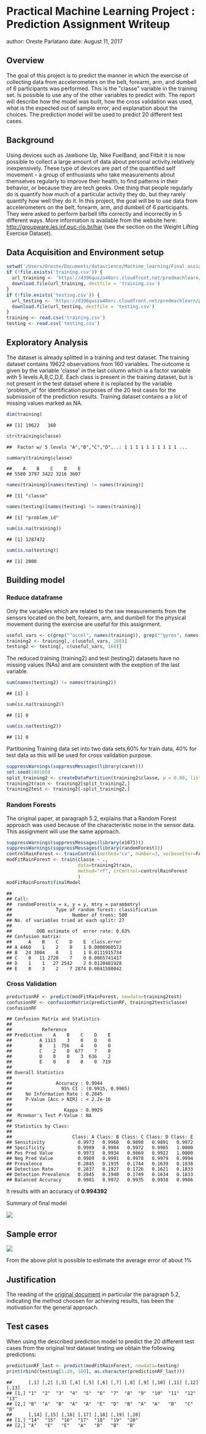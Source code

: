 # Practical Machine Learning Project : Prediction Assignment Writeup

author: Oreste Parlatano
date: August 11, 2017

## Overview

The goal of this project is to predict the manner in which the exercise of collecting data from accelerometers on the belt, forearm, arm, and dumbell of 6 participants was performed. This is the "classe" variable in the training set. Is possible to use any of the other variables to predict with. The report will describe how the model was built, how the cross validation was used, what is the expected out of sample error, and explanation about the choices. The prediction model will be used to predict 20 different test cases.

## Background

Using devices such as Jawbone Up, Nike FuelBand, and Fitbit it is now possible to collect a large amount of data about personal activity relatively inexpensively. These type of devices are part of the quantified self movement – a group of enthusiasts who take measurements about themselves regularly to improve their health, to find patterns in their behavior, or because they are tech geeks. One thing that people regularly do is quantify how much of a particular activity they do, but they rarely quantify how well they do it. In this project, the goal will be to use data from accelerometers on the belt, forearm, arm, and dumbell of 6 participants. They were asked to perform barbell lifts correctly and incorrectly in 5 different ways. More information is available from the website here: http://groupware.les.inf.puc-rio.br/har (see the section on the Weight Lifting Exercise Dataset).

## Data Acquisition and Environment setup


```r
setwd('/Users/Oreste/Documents/datascience/Machine_learning/Final_assignment')
if (!file.exists('training.csv')) {
  url_training <- 'https://d396qusza40orc.cloudfront.net/predmachlearn/pml-training.csv'
  download.file(url_training, destfile = 'training.csv')
}
if (!file.exists('testing.csv')) {
  url_testing <- 'https://d396qusza40orc.cloudfront.net/predmachlearn/pml-testing.csv'
  download.file(url_testing, destfile = 'testing.csv')
}
training <- read.csv('training.csv')
testing <- read.csv('testing.csv')
```


## Exploratory Analysis

The dataset is already splitted in a training and test dataset. The training dataset contains 19622 observations from 160 variables. The outcome is given by the variable 'classe' in the last column which is a factor variable with 5 levels A,B,C,D,E. Each class is present in the training dataset, but is not present in the test dataset where it is replaced by the variable 'problem_id' for identification purposes of the 20 test cases for the submission of the prediction results. Training dataset contains a a lot of missing values marked as NA.


```r
dim(training)
```

```
## [1] 19622   160
```

```r
str(training$classe)
```

```
##  Factor w/ 5 levels "A","B","C","D",..: 1 1 1 1 1 1 1 1 1 1 ...
```

```r
summary(training$classe)
```

```
##    A    B    C    D    E 
## 5580 3797 3422 3216 3607
```

```r
names(training)[names(testing) != names(training)]
```

```
## [1] "classe"
```

```r
names(testing)[names(testing) != names(training)]
```

```
## [1] "problem_id"
```

```r
sum(is.na(training))
```

```
## [1] 1287472
```

```r
sum(is.na(testing))
```

```
## [1] 2000
```


## Building model

### Reduce dataframe

Only the variables which are related to the raw measurements from the sensors located on the belt, forearm, arm, and dumbell for the physical movement during the exercise are useful for this assignment.


```r
useful_vars <- c(grep("^accel", names(training)), grep("^gyros", names(training)), grep("^magnet", names(training)), grep("^roll", names(training)), grep("^pitch", names(training)), grep("^yaw", names(training)), grep("^total", names(training)))
training2 <- training[, c(useful_vars, 160)]
testing2 <- testing[, c(useful_vars, 160)]
```

The reduced training (training2) and test (testing2) datasets have no missing values (NAs) and are consistent with the exeption of the last variable.


```r
sum(names(testing2) != names(training2))
```

```
## [1] 1
```

```r
sum(is.na(training2))
```

```
## [1] 0
```

```r
sum(is.na(testing2))
```

```
## [1] 0
```

Partitioning Training data set into two data sets,60% for train data, 40% for test data as this will be used for cross validation purpose.


```r
suppressWarnings(suppressMessages(library(caret)))
set.seed(280160)
split_training2 <- createDataPartition(training2$classe, p = 0.80, list=F)
training2train <- training2[split_training2,]
training2test <- training2[-split_training2,]
```


### Random Forests

The original paper, at paragraph 5.2, explains that a Random Forest approach was used because of the characteristic noise in the sensor data. This assignment will use the same approach.


```r
suppressWarnings(suppressMessages(library(e1071)))
suppressWarnings(suppressMessages(library(randomForest)))
controlRainForest <- trainControl(method="cv", number=3, verboseIter=FALSE)
modFitRainForest <- train(classe ~ ., 
                          data=training2train, 
                          method="rf", trControl=controlRainForest
                          )
modFitRainForest$finalModel
```

```
## 
## Call:
##  randomForest(x = x, y = y, mtry = param$mtry) 
##                Type of random forest: classification
##                      Number of trees: 500
## No. of variables tried at each split: 27
## 
##         OOB estimate of  error rate: 0.63%
## Confusion matrix:
##      A    B    C    D    E  class.error
## A 4460    1    2    0    1 0.0008960573
## B   24 3004    8    1    1 0.0111915734
## C    0   11 2720    7    0 0.0065741417
## D    1    1   27 2542    2 0.0120481928
## E    0    3    2    7 2874 0.0041580042
```


### Cross Validation


```r
predictionRF <- predict(modFitRainForest, newdata=training2test)
confusionRF <- confusionMatrix(predictionRF, training2test$classe)
confusionRF
```

```
## Confusion Matrix and Statistics
## 
##           Reference
## Prediction    A    B    C    D    E
##          A 1113    3    0    0    0
##          B    1  756    4    0    0
##          C    2    0  677    7    0
##          D    0    0    3  636    2
##          E    0    0    0    0  719
## 
## Overall Statistics
##                                           
##                Accuracy : 0.9944          
##                  95% CI : (0.9915, 0.9965)
##     No Information Rate : 0.2845          
##     P-Value [Acc > NIR] : < 2.2e-16       
##                                           
##                   Kappa : 0.9929          
##  Mcnemar's Test P-Value : NA              
## 
## Statistics by Class:
## 
##                      Class: A Class: B Class: C Class: D Class: E
## Sensitivity            0.9973   0.9960   0.9898   0.9891   0.9972
## Specificity            0.9989   0.9984   0.9972   0.9985   1.0000
## Pos Pred Value         0.9973   0.9934   0.9869   0.9922   1.0000
## Neg Pred Value         0.9989   0.9991   0.9978   0.9979   0.9994
## Prevalence             0.2845   0.1935   0.1744   0.1639   0.1838
## Detection Rate         0.2837   0.1927   0.1726   0.1621   0.1833
## Detection Prevalence   0.2845   0.1940   0.1749   0.1634   0.1833
## Balanced Accuracy      0.9981   0.9972   0.9935   0.9938   0.9986
```

It results with an accuracy of **0.994392**

Summary of final model

![](Prediction_Assignment_Writeup_files/figure-html/unnamed-chunk-8-1.png)<!-- -->

## Sample error

![](Prediction_Assignment_Writeup_files/figure-html/unnamed-chunk-9-1.png)<!-- -->

From the above plot is possible to estimate the average error of about 1%


## Justification

The reading of the [original document](http://groupware.les.inf.puc-rio.br/work.jsf?p1=11201) in particular the paragraph 5.2, indicating the method choosen for achieving results, has been the motivation for the general approach.


## Test cases

When using the described prediction model to predict the 20 different test cases from the original test dataset testing we obtain the following predictions:


```r
predictionRF_last <- predict(modFitRainForest, newdata=testing)
print(rbind(testing[1:20, 160], as.character(predictionRF_last)))
```

```
##      [,1] [,2] [,3] [,4] [,5] [,6] [,7] [,8] [,9] [,10] [,11] [,12] [,13]
## [1,] "1"  "2"  "3"  "4"  "5"  "6"  "7"  "8"  "9"  "10"  "11"  "12"  "13" 
## [2,] "B"  "A"  "B"  "A"  "A"  "E"  "D"  "B"  "A"  "A"   "B"   "C"   "B"  
##      [,14] [,15] [,16] [,17] [,18] [,19] [,20]
## [1,] "14"  "15"  "16"  "17"  "18"  "19"  "20" 
## [2,] "A"   "E"   "E"   "A"   "B"   "B"   "B"
```
